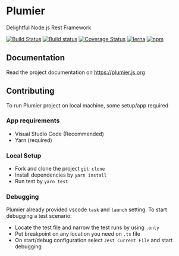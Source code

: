 # Plumier
Delightful Node.js Rest Framework

[![Build Status](https://github.com/plumier/plumier/workflows/ubuntu/badge.svg)](https://github.com/plumier/plumier/actions?query=workflow%3Aubuntu)
[![Build status](https://github.com/plumier/plumier/workflows/windows/badge.svg)](https://github.com/plumier/plumier/actions?query=workflow%3Awindows)
[![Coverage Status](https://coveralls.io/repos/github/plumier/plumier/badge.svg?branch=master)](https://coveralls.io/github/plumier/plumier?branch=master)
[![lerna](https://img.shields.io/badge/maintained%20with-lerna-cc00ff.svg)](https://lernajs.io/)
[![npm](https://img.shields.io/npm/v/plumier/latest)](https://www.npmjs.com/package/plumier?activeTab=versions)

## Documentation 
Read the project documentation on https://plumier.js.org

## Contributing
To run Plumier project on local machine, some setup/app required

### App requirements
* Visual Studio Code (Recommended)
* Yarn (required)

### Local Setup
* Fork and clone the project `git clone` 
* Install dependencies by `yarn install`
* Run test by `yarn test`

### Debugging
Plumier already provided vscode `task` and `launch` setting. To start debugging a test scenario:
* Locate the test file and narrow the test runs by using `.only`
* Put breakpoint on any location you need on `.ts` file 
* On start/debug configuration select `Jest Current File` and start debugging
